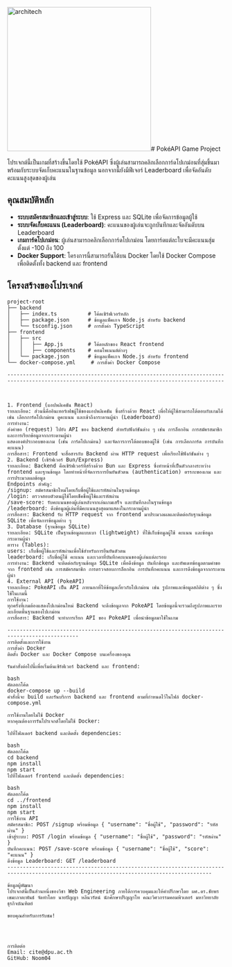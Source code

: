 <img width="332" alt="architech" src="https://github.com/user-attachments/assets/e088bc9e-2aed-4148-919e-91d1a6bd71e2"># PokéAPI Game Project

โปรเจกต์นี้เป็นเกมที่สร้างขึ้นโดยใช้ PokéAPI ซึ่งผู้เล่นสามารถคลิกเลือกการ์ดโปเกม่อนที่สุ่มขึ้นมา พร้อมกับระบบจัดเก็บคะแนนในฐานข้อมูล นอกจากนี้ยังมีฟีเจอร์ Leaderboard เพื่อจัดอันดับคะแนนสูงสุดของผู้เล่น

## คุณสมบัติหลัก
- **ระบบสมัครสมาชิกและเข้าสู่ระบบ**: ใช้ Express และ SQLite เพื่อจัดการข้อมูลผู้ใช้
- **ระบบจัดเก็บคะแนน (Leaderboard)**: คะแนนของผู้เล่นจะถูกบันทึกและจัดอันดับบน Leaderboard
- **เกมการ์ดโปเกม่อน**: ผู้เล่นสามารถคลิกเลือกการ์ดโปเกม่อน โดยการ์ดแต่ละใบจะมีคะแนนสุ่มตั้งแต่ -100 ถึง 100
- **Docker Support**: โครงการนี้สามารถรันได้บน Docker โดยใช้ Docker Compose เพื่อติดตั้งทั้ง backend และ frontend

## โครงสร้างของโปรเจกต์
```plaintext
project-root
├── backend
│   ├── index.ts          # โค้ดเซิร์ฟเวอร์หลัก
│   ├── package.json      # ข้อมูลแพ็คเกจ Node.js สำหรับ backend
│   └── tsconfig.json     # การตั้งค่า TypeScript
├── frontend
│   ├── src
│   │   ├── App.js        # โค้ดหลักของ React frontend
│   │   ├── components    # คอมโพเนนต์ต่างๆ
│   └── package.json      # ข้อมูลแพ็คเกจ Node.js สำหรับ frontend
└── docker-compose.yml     # การตั้งค่า Docker Compose

--------------------------------------------------------------------------------------------------------------------------------------------



1. Frontend (แอปพลิเคชัน React)
รายละเอียด: ส่วนนี้คืออินเทอร์เฟซผู้ใช้ของแอปพลิเคชัน ซึ่งสร้างด้วย React เพื่อให้ผู้ใช้สามารถโต้ตอบกับเกมได้ เช่น เลือกการ์ดโปเกม่อน ดูคะแนน และเข้าถึงกระดานผู้นำ (Leaderboard)
การทำงาน:
ส่งคำขอ (request) ไปยัง API ของ backend สำหรับฟังก์ชันต่าง ๆ เช่น การล็อกอิน การสมัครสมาชิก และการเรียกข้อมูลจากกระดานผู้นำ
แสดงองค์ประกอบของเกม (เช่น การ์ดโปเกม่อน) และจัดการการโต้ตอบของผู้ใช้ (เช่น การเลือกการ์ด การบันทึกคะแนน)
การสื่อสาร: Frontend จะสื่อสารกับ Backend ผ่าน HTTP request เพื่อเรียกใช้ฟังก์ชันต่าง ๆ
2. Backend (เซิร์ฟเวอร์ Bun/Express)
รายละเอียด: Backend คือเซิร์ฟเวอร์ที่สร้างด้วย Bun และ Express ซึ่งทำหน้าที่เป็นตัวกลางระหว่าง frontend และฐานข้อมูล โดยทำหน้าที่จัดการการยืนยันตัวตน (authentication) ตรรกะของเกม และการประมวลผลข้อมูล
Endpoints สำคัญ:
/signup: สมัครสมาชิกใหม่โดยเก็บชื่อผู้ใช้และรหัสผ่านในฐานข้อมูล
/login: ตรวจสอบตัวตนผู้ใช้โดยเช็คชื่อผู้ใช้และรหัสผ่าน
/save-score: รับคะแนนของผู้เล่นหลังจากเล่นเกมเสร็จ และบันทึกลงในฐานข้อมูล
/leaderboard: ดึงข้อมูลผู้เล่นที่มีคะแนนสูงสุดมาแสดงในกระดานผู้นำ
การสื่อสาร: Backend รับ HTTP request จาก frontend มาประมวลผลและติดต่อกับฐานข้อมูล SQLite เพื่อจัดการข้อมูลต่าง ๆ
3. Database (ฐานข้อมูล SQLite)
รายละเอียด: SQLite เป็นฐานข้อมูลแบบเบา (lightweight) ที่ใช้เก็บข้อมูลผู้ใช้ คะแนน และข้อมูลกระดานผู้นำ
ตาราง (Tables):
users: เก็บชื่อผู้ใช้และรหัสผ่านเพื่อใช้สำหรับการยืนยันตัวตน
leaderboard: เก็บชื่อผู้ใช้ คะแนน และเวลาที่บันทึกคะแนนของผู้เล่นแต่ละรอบ
การทำงาน: Backend จะติดต่อกับฐานข้อมูล SQLite เพื่อดึงข้อมูล บันทึกข้อมูล และอัพเดทข้อมูลตามคำขอจาก frontend เช่น การสมัครสมาชิก การตรวจสอบการล็อกอิน การบันทึกคะแนน และการดึงข้อมูลจากกระดานผู้นำ
4. External API (PokeAPI)
รายละเอียด: PokeAPI เป็น API ภายนอกที่ให้ข้อมูลเกี่ยวกับโปเกม่อน เช่น รูปภาพและข้อมูลสถิติต่าง ๆ ซึ่งใช้ในเกมนี้
การใช้งาน:
ทุกครั้งที่เกมต้องแสดงโปเกม่อนใหม่ Backend จะดึงข้อมูลจาก PokeAPI โดยข้อมูลนี้จะรวมถึงรูปภาพและรายละเอียดพื้นฐานของโปเกม่อน
การสื่อสาร: Backend จะทำการเรียก API ของ PokeAPI เพื่อนำข้อมูลมาใช้ในเกม

---------------------------------------------------------------------------------------------
การติดตั้งและการใช้งาน
การตั้งค่า Docker
ติดตั้ง Docker และ Docker Compose บนเครื่องของคุณ

รันคำสั่งต่อไปนี้เพื่อเริ่มต้นเซิร์ฟเวอร์ backend และ frontend:

bash
คัดลอกโค้ด
docker-compose up --build
คำสั่งนี้จะ build และรันบริการ backend และ frontend ตามที่กำหนดไว้ในไฟล์ docker-compose.yml

การใช้งานโดยไม่ใช้ Docker
หากคุณต้องการรันโปรเจกต์โดยไม่ใช้ Docker:

ไปที่โฟลเดอร์ backend และติดตั้ง dependencies:

bash
คัดลอกโค้ด
cd backend
npm install
npm start
ไปที่โฟลเดอร์ frontend และติดตั้ง dependencies:

bash
คัดลอกโค้ด
cd ../frontend
npm install
npm start
การใช้งาน API
สมัครสมาชิก: POST /signup พร้อมข้อมูล { "username": "ชื่อผู้ใช้", "password": "รหัสผ่าน" }
เข้าสู่ระบบ: POST /login พร้อมข้อมูล { "username": "ชื่อผู้ใช้", "password": "รหัสผ่าน" }
บันทึกคะแนน: POST /save-score พร้อมข้อมูล { "username": "ชื่อผู้ใช้", "score": "คะแนน" }
ดึงข้อมูล Leaderboard: GET /leaderboard
----------------------------------------------------------------------------------------------------------------------------------------

ข้อมูลผู้พัฒนา
โปรเจกต์นี้เป็นส่วนหนึ่งของวิชา Web Engineering ภายใต้การควบคุมและให้คำปรึกษาโดย ผศ.ดร.ชัยพร เขมะภาตะพันธ์ จัดทำโดย นายปัญญา หลีนวรัตน์ นักศึกษาปริญญาโท คณะวิศวกรรมคอมพิวเตอร์ มหาวิทยาลัยธุรกิจบัณฑิตย์

ขอบคุณสำหรับการรับชม!




การติดต่อ
Email: cite@dpu.ac.th
GitHub: Noom04
